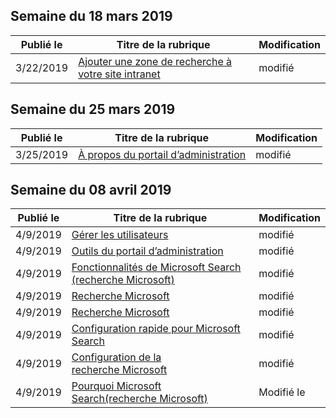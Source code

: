 <!-- This file is generated automatically each week. Changes made to this file will be overwritten.-->




## <a name="week-of-march-18-2019"></a>Semaine du 18 mars 2019


| Publié le |Titre de la rubrique | Modification |
|------|------------|--------|
| 3/22/2019 | [Ajouter une zone de recherche à votre site intranet](/MicrosoftSearch/add-a-search-box-to-your-intranet-site) | modifié |


## <a name="week-of-march-25-2019"></a>Semaine du 25 mars 2019


| Publié le |Titre de la rubrique | Modification |
|------|------------|--------|
| 3/25/2019 | [À propos du portail d’administration](/MicrosoftSearch/about-the-admin-portal) | modifié |


## <a name="week-of-april-08-2019"></a>Semaine du 08 avril 2019


| Publié le |Titre de la rubrique | Modification |
|------|------------|--------|
| 4/9/2019 | [Gérer les utilisateurs](/MicrosoftSearch/add-users) | modifié |
| 4/9/2019 | [Outils du portail d’administration](/MicrosoftSearch/admin-portal-tools) | modifié |
| 4/9/2019 | [Fonctionnalités de Microsoft Search (recherche Microsoft)](/MicrosoftSearch/features) | modifié |
| 4/9/2019 | [Recherche Microsoft](/MicrosoftSearch/index) | modifié |
| 4/9/2019 | [Recherche Microsoft](/MicrosoftSearch/microsoft-search) | modifié |
| 4/9/2019 | [Configuration rapide pour Microsoft Search](/MicrosoftSearch/quick-set-up) | modifié |
| 4/9/2019 | [Configuration de la recherche Microsoft](/MicrosoftSearch/set-up-microsoft-search) | modifié |
| 4/9/2019 | [Pourquoi Microsoft Search(recherche Microsoft)](/MicrosoftSearch/why-microsoft-search) | Modifié le |
